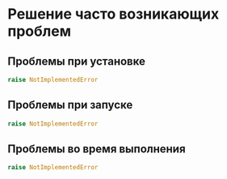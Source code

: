 # Решение часто возникающих проблем

## Проблемы при установке

```python
raise NotImplementedError
```

## Проблемы при запуске

```python
raise NotImplementedError
```

## Проблемы во время выполнения

```python
raise NotImplementedError
```